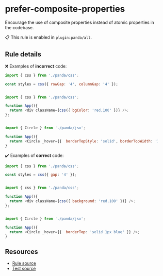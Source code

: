 [//]: # (This file is generated by eslint-docgen. Do not edit it directly.)

# prefer-composite-properties

Encourage the use of composite properties instead of atomic properties in the codebase.

📋 This rule is enabled in `plugin:panda/all`.

## Rule details

❌ Examples of **incorrect** code:
```js
import { css } from './panda/css';

const styles = css({ rowGap: '4', columnGap: '4' });
```
```js

import { css } from './panda/css';

function App(){
  return <div className={css({ bgColor: 'red.100' })} />;
};
```
```js

import { Circle } from './panda/jsx';

function App(){
  return <Circle _hover={{  borderTopStyle: 'solid', borderTopWidth: '1px', borderTopColor: 'blue' }} />;
}
```

✔️ Examples of **correct** code:
```js
import { css } from './panda/css';

const styles = css({ gap: '4' });
```
```js

import { css } from './panda/css';

function App(){
  return <div className={css({ background: 'red.100' })} />;
};
```
```js

import { Circle } from './panda/jsx';

function App(){
  return <Circle _hover={{  borderTop: 'solid 1px blue' }} />;
}
```

## Resources

* [Rule source](/plugin/src/rules/prefer-composite-properties.ts)
* [Test source](/plugin/tests/prefer-composite-properties.test.ts)
